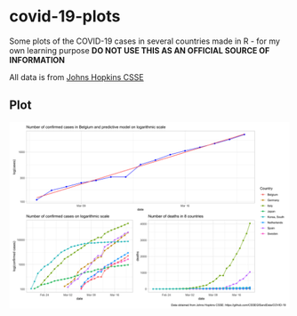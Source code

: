 # covid-19-plots
Some plots of the COVID-19 cases in several countries made in R - for my own learning purpose
**DO NOT USE THIS AS AN OFFICIAL SOURCE OF INFORMATION**

All data is from [Johns Hopkins CSSE](https://github.com/CSSEGISandData/COVID-19)

## Plot
![plot](https://github.com/Jorick/covid-19-plots/blob/master/Fig/covid_plots2020-03-21.png)




